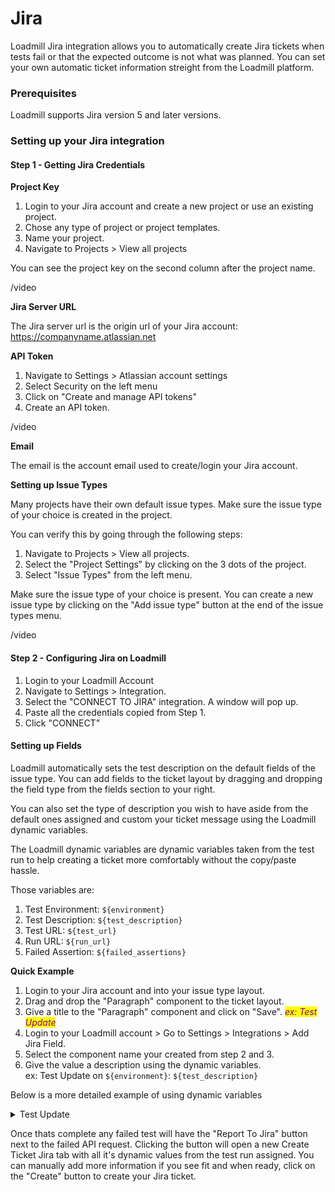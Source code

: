 # Jira

Loadmill Jira integration allows you to automatically create Jira tickets when tests fail or that the expected outcome is not what was planned. You can set your own automatic ticket information streight from the Loadmill platform.

### Prerequisites&#x20;

Loadmill supports Jira version 5 and later versions.

### Setting up your Jira integration

#### Step 1 - Getting Jira Credentials

**Project Key**

1. Login to your Jira account and create a new project or use an existing project.
2. Chose any type of project or project templates.
3. Name your project.
4. Navigate to Projects > View all projects

You can see the project key on the second column after the project name.

/video

**Jira Server URL**

The Jira server url is the origin url of your Jira account: https://companyname.atlassian.net

**API Token**

1. Navigate to Settings > Atlassian account settings
2. Select Security on the left menu
3. Click on "Create and manage API tokens"
4. Create an API token.

/video

**Email**

The email is the account email used to create/login your Jira account.

**Setting up Issue Types**

Many projects have their own default issue types. Make sure the issue type of your choice is created in the project.&#x20;

You can verify this by going through the following steps:

1. Navigate to Projects > View all projects.
2. Select the "Project Settings" by clicking on the 3 dots of the project.
3. Select "Issue Types" from the left menu.

Make sure the issue type of your choice is present. You can create a new issue type by clicking on the "Add issue type" button at the end of the issue types menu.

/video

#### Step 2 - Configuring Jira on Loadmill

1. Login to your Loadmill Account
2. Navigate to Settings > Integration.
3. Select the "CONNECT TO JIRA" integration. A window will pop up.
4. Paste all the credentials copied from Step 1.
5. Click "CONNECT"

#### Setting up Fields

Loadmill automatically sets the test description on the default fields of the issue type. You can add fields to the ticket layout by dragging and dropping the field type from the fields section to your right.&#x20;

You can also set the type of description you wish to have aside from the default ones assigned and custom your ticket message using the Loadmill dynamic variables.

The Loadmill dynamic variables are dynamic variables taken from the test run to help creating a ticket more comfortably without the copy/paste hassle.

Those variables are:

1. Test Environment: `${environment}`
2. Test Description: `${test_description}`
3. Test URL: `${test_url}`
4. Run URL: `${run_url}`
5. Failed Assertion: `${failed_assertions}`

**Quick Example**

1. Login to your Jira account and into your issue type layout.
2. Drag and drop the "Paragraph" component to the ticket layout.
3. Give a title to the "Paragraph" component and click on "Save". _<mark style="color:purple;">ex: Test Update</mark>_
4. Login to your Loadmill account > Go to Settings > Integrations > Add Jira Field.
5. Select the component name your created from step 2 and 3.
6. Give the value a description using the dynamic variables.\
   ex: Test Update on `${environment}`: `${test_description}`

Below is a more detailed example of using dynamic variables

<details>

<summary>Test Update</summary>

env: `${environment}`

test url: `${test_url}`

test run: `${run_url}`

description: `${test_description}`

</details>

Once thats complete any failed test will have the "Report To Jira" button next to the failed API request. Clicking the button will open a new Create Ticket Jira tab with all it's dynamic values from the test run assigned. You can manually add more information if you see fit and when ready, click on the "Create" button to create your Jira ticket.

